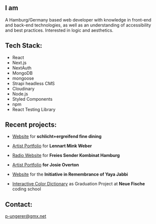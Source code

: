 ## I am 
A Hamburg/Germany based web developer with knowledge in front-end and back-end technologies, as well as an understanding of accessibility and best practices. Interested in logic and aesthetics.

## Tech Stack:
- React
- Next.js
- NextAuth
- MongoDB
- mongoose
- Strapi headless CMS
- Cloudinary
- Node.js
- Styled Components
- npm
- React Testing Library

## Recent projects:

- <a href="https://www.schlichtplusergreifend.de/" target="_blank">Website</a> for **schlicht+ergreifend fine dining**

- <a href="https://www.lennartminkweber.com" target="_blank">Artist Portfolio</a> for **Lennart Mink Weber**

- <a href="https://fsk-hh.org/" target="_blank">Radio Website</a> for **Freies Sender Kombinat Hamburg**
  
- <a href="https://www.josie-overton.de" target="_blank">Artist Portfolio</a> **for Josie Overton**
  
- <a href="https://rememberyaya.org" target="_blank">Website</a> for the **Initiative in Remembrance of Yaya Jabbi**
  
- <a href="https://www.wada-sanzo-colors.com" target="_blank">Interactive Color Dictionary</a> as Graduation Project at **Neue Fische** coding school

## Contact:

<a href="mailto:p-ungerer@gmx.net">p-ungerer@gmx.net<a>
